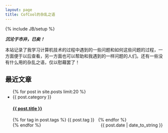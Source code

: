 ```yaml
---
layout: page
title: CofCool的杂乱之语
---
```

{% include JB/setup %}

***沉沦于市井，已矣！***


本站记录了我学习计算机技术的过程中遇到的一些问题和如何这些问题的过程，一方面便于以后查看，另一方面也可以帮助和我遇到的一样问题的人们。还有一些没有什么用的杂乱之语，仅以慰藉罢了！


## 最近文章
<ul class="posts">
  {% for post in site.posts  limit:20 %}
    <li>
      <span style="color:'#A6A8B0';">{{ post.category }}</span>
      <h4><a href="{{ BASE_PATH }}{{ post.url }}">{{ post.title }}</a></h4>
      <div>
        {% for tag in post.tags %}
          <span>{{ post.tag }}</span> &nbsp;
        {% endfor %}
        <span style="float:right;">{{ post.date | date_to_string }}</span>
      </div>
    </li>
  {% endfor %}
</ul>
